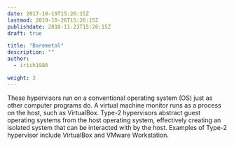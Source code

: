 ```yaml
---
date: 2017-10-19T15:26:15Z
lastmod: 2019-10-26T15:26:15Z
publishdate: 2018-11-23T15:26:15Z
draft: true

title: "Baremetal"
description: ""
author:
  - irish1986

weight: 3
---
```


These hypervisors run on a conventional operating system (OS) just as other computer programs do. A virtual machine monitor runs as a process on the host, such as VirtualBox. Type-2 hypervisors abstract guest operating systems from the host operating system, effectively creating an isolated system that can be interacted with by the host. Examples of Type-2 hypervisor include VirtualBox and VMware Workstation.
